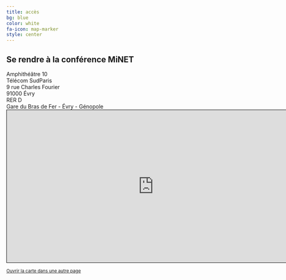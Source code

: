 ```yaml
---
title: accès
bg: blue
color: white
fa-icon: map-marker
style: center
---
```


## Se rendre à la conférence MiNET

<div class="row">
<div class="half column">
<i class="fa fa-map-marker"></i> Amphithéâtre 10<br>
Télécom SudParis<br>
9 rue Charles Fourier<br>
91000 Évry
</div>

<div class="half column">
<i class="fa fa-train"></i> RER D<br>
Gare du Bras de Fer - Évry - Génopole
</div>
</div>


<div class="video-container">
<center>
<iframe width="768" height="400" frameborder="0" scrolling="no" marginheight="0" marginwidth="0" src="https://www.openstreetmap.org/export/embed.html?bbox=2.4379456043243404%2C48.6220660725393%2C2.4486529827117915%2C48.62742734479704&amp;layer=mapnik&amp;marker=48.62474677985841%2C2.4432992935180664" style="border: 1px solid black"></iframe>
</center>
</div>


<small><a href="https://www.openstreetmap.org/?mlat=48.62475&amp;mlon=2.44330#map=17/48.62475/2.44330">Ouvrir la carte dans une autre page</a></small>
